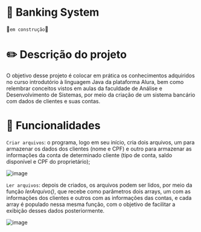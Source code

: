 # 🏦 Banking System
🚧`em construção`🚧

# ✏️ Descrição do projeto
O objetivo desse projeto é colocar em prática os conhecimentos adquiridos no curso introdutório à linguagem Java da plataforma Alura, bem como relembrar conceitos vistos em aulas da faculdade de Análise e Desenvolvimento de Sistemas, por meio da criação de um sistema bancário com dados de clientes e suas contas.

# 🔨 Funcionalidades
`Criar arquivos`: o programa, logo em seu início, cria dois arquivos, um para armazenar os dados dos clientes (nome e CPF) e outro para armazenar as informações da conta de determinado cliente (tipo de conta, saldo disponível e CPF do proprietário);

  ![image](https://github.com/Maria-Faria/BankingSystem/assets/114308727/60886ad4-e9fa-4443-8614-f314b0daf47a)

`Ler arquivos`: depois de criados, os arquivos podem ser lidos, por meio da função _lerArquivo()_, que recebe como parâmetros dois arrays, um com as informações dos clientes e outros com as informações das contas, e cada array é populado nessa mesma função, com o objetivo de facilitar a exibição desses dados posteriormente.

  ![image](https://github.com/Maria-Faria/BankingSystem/assets/114308727/0bd7e948-e860-43a6-be69-a9da19084c48)

